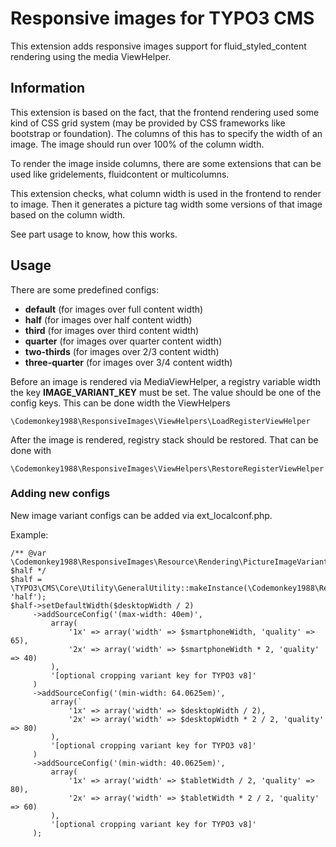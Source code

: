 # Responsive images for TYPO3 CMS
This extension adds responsive images support for fluid_styled_content rendering using the media ViewHelper.

## Information
This extension is based on the fact, that the frontend rendering used some kind of 
CSS grid system (may be provided by CSS frameworks like bootstrap or foundation). 
The columns of this has to specify the width of an image. The image should run 
over 100% of the column width.

To render the image inside columns, there are some extensions that can be used like 
gridelements, fluidcontent or multicolumns.

This extension checks, what column width is used in the frontend to render to image.
Then it generates a picture tag width some versions of that image based on the column
width.

See part usage to know, how this works.

## Usage
 
There are some predefined configs:
- **default** (for images over full content width)
- **half** (for images over half content width)
- **third** (for images over third content width)
- **quarter** (for images over quarter content width)
- **two-thirds** (for images over 2/3 content width)
- **three-quarter** (for images over 3/4 content width)

Before an image is rendered via MediaViewHelper, a registry variable width the key 
**IMAGE_VARIANT_KEY** must be set. The value should be one of the config keys.
This can be done width the ViewHelpers

`\Codemonkey1988\ResponsiveImages\ViewHelpers\LoadRegisterViewHelper`

After the image is rendered, registry stack should be restored. That can be done with

`\Codemonkey1988\ResponsiveImages\ViewHelpers\RestoreRegisterViewHelper`

### Adding new configs
New image variant configs can be added via ext_localconf.php.

Example:

```
/** @var \Codemonkey1988\ResponsiveImages\Resource\Rendering\PictureImageVariant $half */
$half = \TYPO3\CMS\Core\Utility\GeneralUtility::makeInstance(\Codemonkey1988\ResponsiveImages\Resource\Rendering\PictureImageVariant::class, 'half');
$half->setDefaultWidth($desktopWidth / 2)
     ->addSourceConfig('(max-width: 40em)',
         array(
             '1x' => array('width' => $smartphoneWidth, 'quality' => 65),
             '2x' => array('width' => $smartphoneWidth * 2, 'quality' => 40)
         ),
         '[optional cropping variant key for TYPO3 v8]'
     )
     ->addSourceConfig('(min-width: 64.0625em)',
         array(`
             '1x' => array('width' => $desktopWidth / 2),
             '2x' => array('width' => $desktopWidth * 2 / 2, 'quality' => 80)
         ),
         '[optional cropping variant key for TYPO3 v8]'
     )
     ->addSourceConfig('(min-width: 40.0625em)',
         array(
             '1x' => array('width' => $tabletWidth / 2, 'quality' => 80),
             '2x' => array('width' => $tabletWidth * 2 / 2, 'quality' => 60)
         ),
         '[optional cropping variant key for TYPO3 v8]'
     );
```